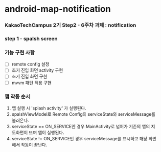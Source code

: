 # android-map-notification

### KakaoTechCampus 2기 Step2 - 6주차 과제 : notification

### step 1 - spalsh screen

### 기능 구현 사항
- [ ] remote config 설정
- [ ] 초기 진입 화면 activity 구현
- [ ] 초기 진입 화면 구현
- [ ] mvvm 패턴 적용 구현 

### 앱 작동 순서
1. 앱 실행 시 'splash activity' 가 실행된다.
2. spalshViewModel로 Remote Config의 serviceState와 serviceMessage를 불러온다.
3. serviceState == ON_SERVICE인 경우 MainActivity로 넘어가 기존의 앱의 지도화면이 뜨며 앱이 실행된다.
4. serviceState != ON_SERVICE인 경우 serviceMessage를 표시하고 해당 화면에서 작동이 끝난다.